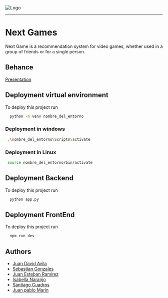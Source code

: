 
![Logo](https://www.icesi.edu.co/servicios/wp-content/uploads/2017/05/logo_icesi.png)



-------------------

# Next Games 

Next Game is a recommendation system for video games, whether used in a group of friends or for a single person.



## Behance

[Presentation](https://www.behance.net/gallery/213620193/NextGame?tracking_source=search_projects|NextGame&l=0)


## Deployment virtual environment

To deploy this project run

```bash
  python -m venv nombre_del_entorno

```
### Deployment in windows 
```bash
 .\nombre_del_entorno\Scripts\activate

```
### Deployment in Linux
```bash
 source nombre_del_entorno/bin/activate
```

## Deployment Backend

To deploy this project run

```bash
  python app.py
```

## Deployment FrontEnd

To deploy this project run

```bash
  npm run dev
```



## Authors

- [Juan David Avila](https://github.com/JD-AvilaT)
- [Sebastian Gonzales]()
- [Juan Esteban Ramirez](https://github.com/Jramirezzz)
- [Isabella Naranjo]()
- [Santiago Cuadros](https://github.com/sacuadros09)
- [Juan pablo Marin](https://github.com/Marinseal)




